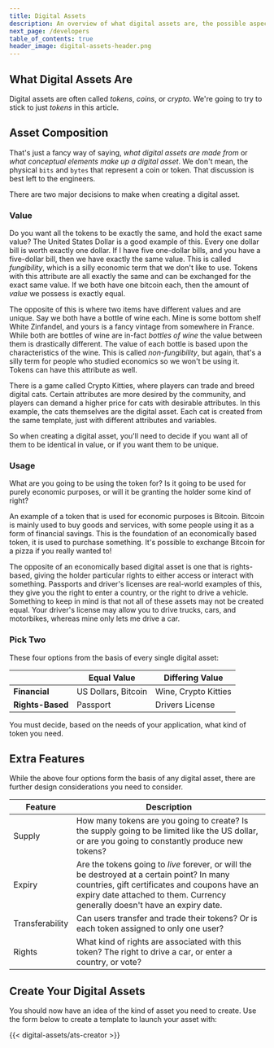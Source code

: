 ```yaml
---
title: Digital Assets
description: An overview of what digital assets are, the possible aspects of them, and their potential use cases.
next_page: /developers
table_of_contents: true
header_image: digital-assets-header.png
---
```


## What Digital Assets Are

Digital assets are often called _tokens_, _coins_, or _crypto_. We're going to try to stick to just _tokens_ in this article.

## Asset Composition

That's just a fancy way of saying, _what digital assets are made from_ or _what conceptual elements make up a digital asset_. We don't mean, the physical `bits` and `bytes` that represent a coin or token. That discussion is best left to the engineers.

There are two major decisions to make when creating a digital asset.

### Value

Do you want all the tokens to be exactly the same, and hold the exact same value? The United States Dollar is a good example of this. Every one dollar bill is worth exactly one dollar. If I have five one-dollar bills, and you have a five-dollar bill, then we have exactly the same value. This is called _fungibility_, which is a silly economic term that we don't like to use. Tokens with this attribute are all exactly the same and can be exchanged for the exact same value. If we both have one bitcoin each, then the amount of _value_ we possess is exactly equal.

The opposite of this is where two items have different values and are unique. Say we both have a bottle of wine each. Mine is some bottom shelf White Zinfandel, and yours is a fancy vintage from somewhere in France. While both are bottles of wine are in-fact _bottles of wine_ the value between them is drastically different. The value of each bottle is based upon the characteristics of the wine. This is called _non-fungibility_, but again, that's a silly term for people who studied economics so we won't be using it. Tokens can have this attribute as well.

There is a game called Crypto Kitties, where players can trade and breed digital cats. Certain attributes are more desired by the community, and players can demand a higher price for cats with desirable attributes. In this example, the cats themselves are the digital asset. Each cat is created from the same template, just with different attributes and variables.

So when creating a digital asset, you'll need to decide if you want all of them to be identical in value, or if you want them to be unique.

### Usage

What are you going to be using the token for? Is it going to be used for purely economic purposes, or will it be granting the holder some kind of right?

An example of a token that is used for economic purposes is Bitcoin. Bitcoin is mainly used to buy goods and services, with some people using it as a form of financial savings. This is the foundation of an economically based token, it is used to purchase something. It's possible to exchange Bitcoin for a pizza if you really wanted to!

The opposite of an economically based digital asset is one that is rights-based, giving the holder particular rights to either access or interact with something. Passports and driver's licenses are real-world examples of this, they give you the right to enter a country, or the right to drive a vehicle. Something to keep in mind is that not all of these assets may not be created equal. Your driver's license may allow you to drive trucks, cars, and motorbikes, whereas mine only lets me drive a car.

### Pick Two

These four options from the basis of every single digital asset:

|                  | Equal Value         | Differing Value      |
| ---              | ---                 | ---                  |
| **Financial**    | US Dollars, Bitcoin | Wine, Crypto Kitties |
| **Rights-Based** | Passport            | Drivers License      |

You must decide, based on the needs of your application, what kind of token you need.

## Extra Features

While the above four options form the basis of any digital asset, there are further design considerations you need to consider.

| Feature | Description |
| --- | --- |
| Supply | How many tokens are you going to create? Is the supply going to be limited like the US dollar, or are you going to constantly produce new tokens? |
| Expiry | Are the tokens going to _live_ forever, or will the be destroyed at a certain point? In many countries, gift certificates and coupons have an expiry date attached to them. Currency generally doesn't have an expiry date. |
| Transferability | Can users transfer and trade their tokens? Or is each token assigned to only one user? |
| Rights | What kind of rights are associated with this token? The right to drive a car, or enter a country, or vote? |

## Create Your Digital Assets

You should now have an idea of the kind of asset you need to create. Use the form below to create a template to launch your asset with:

{{< digital-assets/ats-creator >}}
